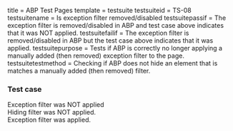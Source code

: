 title = ABP Test Pages
template = testsuite
testsuiteid = TS-08
testsuitename = Is exception filter removed/disabled
testsuitepassif = The exception filter is removed/disabled in ABP and test case above indicates that it was NOT applied.
testsuitefailif = The exception filter is removed/disabled in ABP but the test case above indicates that it was applied.
testsuitepurpose = Tests if ABP is correctly no longer applying a manually added (then removed) exception filter to the page.
testsuitetestmethod = Checking if ABP does not hide an element that is matches a manually added (then removed) filter.

<h3>Test case</h3>
<div class="abp-testsuite-testcase">
<div class="abp-testsuite-testcase-inner">
  <div class="abp-testsuite-pass">
    Exception filter was NOT applied 
  </div>
  <div class="abp-testsuite-fail abp-test-hiding-filter">
    Hiding filter was NOT applied.
  </div>
  <div class="abp-testsuite-fail abp-test-hiding-filter">
    Exception filter was applied.
  </div>
</div>
</div>
